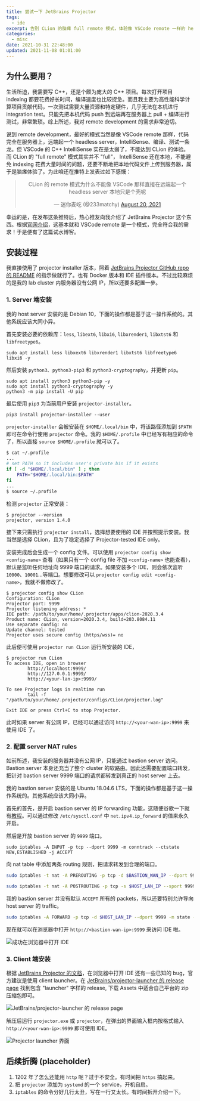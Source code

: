 ```yaml
---
title: 尝试一下 JetBrains Projector
tags:
  - ide
excerpt: 告别 CLion 的脑瘫 full remote 模式，体验像 VSCode remote 一样的 headless server 开发模式。
categories:
  - misc
date: 2021-10-31 22:48:00
updated: 2021-11-08 01:01:00
---
```



## 为什么要用？

生活所迫，我需要写 C++，还是个颇为庞大的 C++ 项目。每次打开项目 indexing 都要花费好长时间，编译速度也比较捉急。而且我主要为高性能科学计算项目贡献代码，一次测试需要大量资源和特定硬件，几乎无法在本机进行 integration test。只能先把本机代码 push 到远端再在服务器上 pull + 编译进行测试，非常繁琐。综上所述，我对 remote development 的需求非常迫切。

说到 remote development，最好的模式当然是像 VSCode remote 那样，代码完全在服务器上，远端起一个 headless server，IntelliSense、编译、测试一条龙。但 VSCode 的 C++ IntelliSense 实在是太弱了，不能达到 CLion 的体验。而 CLion 的 "full remote" 模式其实并不 "full"， IntelliSense 还在本地，不能避免 indexing 花费大量时间的问题，还要不断地把本地代码文件上传到服务器，属于是脑瘫体验了。为此咱还在推特上发表过如下感慨：

<center>
<blockquote class="twitter-tweet"><p lang="zh" dir="ltr">CLion 的 remote 模式为什么不能像 VSCode 那样直接在远端起一个 headless server 本地只是个壳呢</p>&mdash; 迷你麦吃 (@233matchy) <a href="https://twitter.com/233matchy/status/1428604015659474951?ref_src=twsrc%5Etfw">August 20, 2021</a></blockquote> <script async src="https://platform.twitter.com/widgets.js" charset="utf-8"></script>
</center>

幸运的是，在发布这条推特后，热心推友向我介绍了 JetBrains Projector 这个东西。根据[官网介绍](https://lp.jetbrains.com/projector/)，这基本就和 VSCode remote 是一个模式，完全符合我的需求！于是便有了这篇试水博客。

## 安装过程

我直接使用了 projector installer 版本，照着 [JetBrains Projector GitHub repo 的 README](https://github.com/JetBrains/projector-installer#Installation) 的指示做就行了。也有 Docker 版本和 IDE 插件版本。不过比较麻烦的是我的 lab cluster 内服务器没有公网 IP，所以还要多配置一步。

### 1. Server 端安装

我的 host server 安装的是 Debian 10，下面的操作都是基于这一操作系统的。其他系统应该大同小异。

首先安装必要的依赖库：`less`, `libext6`, `libxi6`, `libxrender1`, `libxtst6` 和`libfreetype6`。

```shell
sudo apt install less libxext6 libxrender1 libxtst6 libfreetype6 libxi6 -y
```

然后安装 `python3`、`python3-pip3` 和 `python3-cryptography`，并更新 `pip`。

```shell
sudo apt install python3 python3-pip -y
sudo apt install python3-cryptography -y
python3 -m pip install -U pip
```

最后使用 `pip3` 为当前用户安装 `projector-installer`。

```shell
pip3 install projector-installer --user
```

`projector-installer` 会被安装在 `$HOME/.local/bin` 中，将该路径添加到 `$PATH` 即可在命令行使用 `projector` 命令。我的 `$HOME/.profile` 中已经写有相应的命令了，所以直接 `source $HOME/.profile` 就可以了。

```bash
$ cat ~/.profile
...
# set PATH so it includes user's private bin if it exists
if [ -d "$HOME/.local/bin" ] ; then
    PATH="$HOME/.local/bin:$PATH"
fi
...
$ source ~/.profile
```

检测 `projector` 正常安装：

```shell
$ projector --version
projector, version 1.4.0
```

接下来只需执行 `projector install`，选择想要使用的 IDE 并按照提示安装。我当然是选择 CLion，且为了稳定选择了 Projector-tested IDE only。

安装完成后会生成一个 config 文件。可以使用 `projector config show <config-name>` 查看（如果只有一个 config file 不加 `<config-name>` 也能查看），默认是监听任何地址向 9999 端口的请求。如果安装多个 IDE，则会依次监听 `10000`、`10001`…等端口。想要修改可以 `projector config edit <config-name>`，我就不做修改了。

```shell
$ projector config show CLion
Configuration: CLion
Projector port: 9999
Projector listening address: *
IDE path: /path/to/your/home/.projector/apps/clion-2020.3.4
Product name: CLion, version=2020.3.4, build=203.8084.11
Use separate config: no
Update channel: tested
Projector uses secure config (https/wss)= no
```

此后便可使用 `projector run CLion` 运行所安装的 IDE，

```shell
$ projector run CLion
To access IDE, open in browser
        http://localhost:9999/
        http://127.0.0.1:9999/
        http://<your-lan-ip>:9999/

To see Projector logs in realtime run
        tail -f "/path/to/your/home/.projector/configs/CLion/projector.log"

Exit IDE or press Ctrl+C to stop Projector.
```

此时如果 server 有公网 IP，已经可以通过访问 `http://<your-wan-ip>:9999` 来使用 IDE 了。

### 2. 配置 server NAT rules

如前所述，我安装的服务器并没有公网 IP，只能通过 bastion server 访问。Bastion server 本身还充当了整个 cluster 的软路由。因此还需要配置端口转发，把针对 bastion server 9999 端口的请求都转发到真正的 host server 上去。

我的 bastion server 安装的是 Ubuntu 18.04.6 LTS，下面的操作都是基于这一操作系统的。其他系统应该大同小异。

首先的首先，是开启 bastion server 的 IP forwarding 功能，这随便谷歌一下就有[教程](https://linuxconfig.org/how-to-turn-on-off-ip-forwarding-in-linux)。可以通过修改 `/etc/sysctl.conf` 中 `net.ipv4.ip_forward` 的值来永久开启。

然后是开放 bastion server 的 `9999` 端口。

```shell
sudo iptables -A INPUT -p tcp --dport 9999 -m conntrack --ctstate NEW,ESTABLISHED -j ACCEPT
```

向 nat table 中添加两条 routing 规则，把请求转发到合理的端口。

```bash
sudo iptables -t nat -A PREROUTING -p tcp -d $BASTION_WAN_IP --dport 9999 -j DNAT --to-destination $HOST_LAN_IP:9999
```

```bash
sudo iptables -t nat -A POSTROUTING -p tcp -s $HOST_LAN_IP --sport 9999 -j SNAT --to-source $BASTION_WAN_IP:9999
```

我的 bastion server 并没有默认 `ACCEPT` 所有的 packets，所以还要特别允许导向 host server 的 traffic。

```bash
sudo iptables -A FORWARD -p tcp -d $HOST_LAN_IP --dport 9999 -m state --state NEW,ESTABLISHED,RELATED -j ACCEPT
```

现在就可以在浏览器中打开 `http://<bastion-wan-ip>:9999` 来访问 IDE 啦。

![成功在浏览器中打开 IDE](https://i.loli.net/2021/10/31/bc3sX2PaMfiQFVk.png)

### 3. Client 端安装

根据 [JetBrains Projector 的文档](https://jetbrains.github.io/projector-client/mkdocs/latest/ij_user_guide/accessing/#known-issues)，在浏览器中打开 IDE 还有一些已知的 bug，官方建议是使用 client launcher。在 [JetBrains/projector-launcher 的 release page](https://github.com/JetBrains/projector-client/releases) 找到包含 "launcher" 字样的 release, 下载 Assets 中适合自己平台的 zip 压缩包即可。

![JetBrains/projector-launcher 的 release page](https://i.loli.net/2021/10/31/wXBIpV9NlJsxDC5.png)

解压后运行 `projector.exe` 或 `projector`，在弹出的界面输入框内按格式输入 `http://<your-wan-ip>:9999` 即可使用 IDE。

![Projector launcher 界面](https://i.loli.net/2021/10/31/TES7LgfiorBx3kz.png)

## 后续折腾 (placeholder)

1. 1202 年了怎么还能用 `http` 呢？过于不安全。有时间把 `https` 搞起来。
2. 把 `projector` 添加为 `systemd` 的一个 service，开机自启。
3. `iptables` 的命令分好几行太丑，写在一行又太长。有时间拆开介绍一下。
